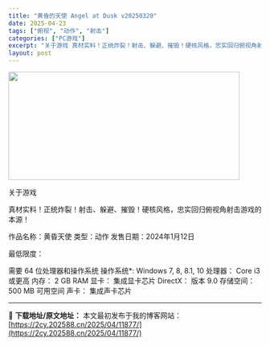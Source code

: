 ```yaml
---
title: "黄昏的天使 Angel at Dusk v20250320"
date: 2025-04-23
tags: ["俯视", "动作", "射击"]
categories: ["PC游戏"]
excerpt: "关于游戏 真材实料！正统炸裂！射击、躲避、摧毁！硬核风格，忠实回归俯视角射击游戏的本源！ 作品名称：黄昏天使 类型：动作 发售日期：2024年1月12日 最低限度： 需要 64 位处理器和操作系统 操作系统*: Windows 7, 8, 8.1, 10 处理器： Core i3 或更高 内存： 2&hellip;"
layout: post
---
```


<img class="aligncenter size-full wp-image-11874" src="https://2cy.202588.cn/wp-content/uploads/2025/04/2025042310125320.webp" alt="" width="460" height="215" />

关于游戏

真材实料！正统炸裂！射击、躲避、摧毁！硬核风格，忠实回归俯视角射击游戏的本源！

作品名称：黄昏天使
类型：动作
发售日期：2024年1月12日

最低限度：

需要 64 位处理器和操作系统
操作系统*: Windows 7, 8, 8.1, 10
处理器： Core i3 或更高
内存： 2 GB RAM
显卡： 集成显卡芯片
DirectX： 版本 9.0
存储空间： 500 MB 可用空间
声卡： 集成声卡芯片

---
📖 **下载地址/原文地址：** 本文最初发布于我的博客网站：[https://2cy.202588.cn/2025/04/11877/](https://2cy.202588.cn/2025/04/11877/)
